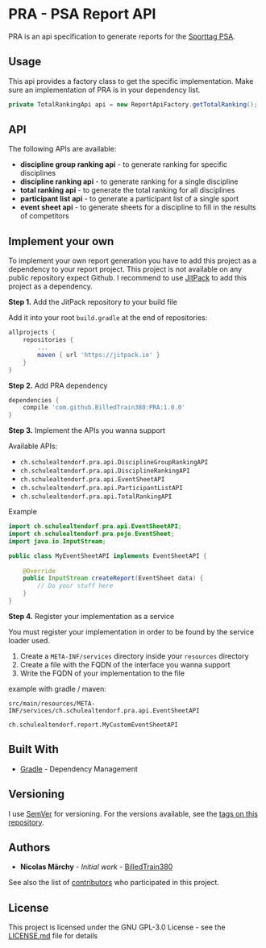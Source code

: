 PRA - PSA Report API
====================

PRA is an api specification to generate reports for the [Sporttag PSA](https://github.com/BilledTrain380/sporttag-psa).

## Usage

This api provides a factory class to get the specific implementation. Make sure an implementation
of PRA is in your dependency list.

```java
private TotalRankingApi api = new ReportApiFactory.getTotalRanking();
```

## API
The following APIs are available:
* **discipline group ranking api** - to generate ranking for specific disciplines
* **discipline ranking api** - to generate ranking for a single discipline
* **total ranking api** - to generate the total ranking for all disciplines
* **participant list api** - to generate a participant list of a single sport
* **event sheet api** - to generate sheets for a discipline to fill in the results of competitors

## Implement your own

To implement your own report generation you have to add this project as a dependency to your report project.
This project is not available on any public repository expect Github. I recommend to use [JitPack](https://jitpack.io) to add this project as a dependency.

**Step 1.** Add the JitPack repository to your build file

Add it into your root `build.gradle` at the end of repositories:
```groovy
allprojects {
    repositories {
        ...
        maven { url 'https://jitpack.io' }
    }
}
```

**Step 2.** Add PRA dependency
```groovy
dependencies {
    compile 'com.github.BilledTrain380:PRA:1.0.0'
}
```

**Step 3.** Implement the APIs you wanna support

Available APIs:
* `ch.schulealtendorf.pra.api.DisciplineGroupRankingAPI`
* `ch.schulealtendorf.pra.api.DisciplineRankingAPI`
* `ch.schulealtendorf.pra.api.EventSheetAPI`
* `ch.schulealtendorf.pra.api.ParticipantListAPI`
* `ch.schulealtendorf.pra.api.TotalRankingAPI`

Example
```java
import ch.schulealtendorf.pra.api.EventSheetAPI;
import ch.schulealtendorf.pra.pojo.EventSheet;
import java.io.InputStream;

public class MyEventSheetAPI implements EventSheetAPI {
    
    @Override
    public InputStream createReport(EventSheet data) {
        // Do your stuff here
    }
}
```

**Step 4.** Register your implementation as a service

You must register your implementation in order to be found by the service loader used.

1. Create a `META-INF/services` directory inside your `resources` directory
2. Create a file with the FQDN of the interface you wanna support
3. Write the FQDN of your implementation to the file

example with gradle / maven:

`src/main/resources/META-INF/services/ch.schulealtendorf.pra.api.EventSheetAPI`
```text
ch.schulealtendorf.report.MyCustomEventSheetAPI
```

## Built With

* [Gradle](https://gradle.org) - Dependency Management

## Versioning

I use [SemVer](http://semver.org/) for versioning. For the versions available, see the [tags on this repository](https://github.com/BilledTrain380/PRA/tags). 

## Authors

* **Nicolas Märchy** - *Initial work* - [BilledTrain380](https://github.com/BilledTrain380)

See also the list of [contributors](https://github.com/BilledTrain380/PRA/graphs/contributors) who participated in this project.

## License

This project is licensed under the GNU GPL-3.0 License - see the [LICENSE.md](LICENSE.md) file for details
